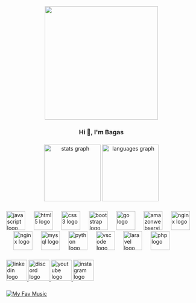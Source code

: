 <div align="center">
  <img height="300" src="https://github.com/user-attachments/assets/8457f18c-beb7-4ceb-ab90-c7726f59e06f"  />
</div>



###

<h3 align="center">Hi 👋, I'm Bagas</h3>

###

<div align="center">
  <img src="https://github-readme-stats.vercel.app/api?username=RenzIP&hide_title=false&hide_rank=false&show_icons=true&include_all_commits=true&count_private=true&disable_animations=false&theme=dracula&locale=en&hide_border=false&order=1" height="150" alt="stats graph"  />
  <img src="https://github-readme-stats.vercel.app/api/top-langs?username=RenzIP&locale=en&hide_title=false&layout=compact&card_width=320&langs_count=5&theme=dracula&hide_border=false&order=2" height="150" alt="languages graph"  />
</div>

###

<div align="left">
  <img src="https://cdn.jsdelivr.net/gh/devicons/devicon/icons/javascript/javascript-original.svg" height="50" alt="javascript logo"  />
  <img width="15" />
  <img src="https://cdn.jsdelivr.net/gh/devicons/devicon/icons/html5/html5-original.svg" height="50" alt="html5 logo"  />
  <img width="15" />
  <img src="https://cdn.jsdelivr.net/gh/devicons/devicon/icons/css3/css3-original.svg" height="50" alt="css3 logo"  />
  <img width="15" />
  <img src="https://cdn.jsdelivr.net/gh/devicons/devicon/icons/bootstrap/bootstrap-original.svg" height="50" alt="bootstrap logo"  />
  <img width="15" />
  <img src="https://cdn.jsdelivr.net/gh/devicons/devicon/icons/go/go-original.svg" height="50" alt="go logo"  />
  <img width="15" />
  <img src="https://cdn.jsdelivr.net/gh/devicons/devicon/icons/amazonwebservices/amazonwebservices-line-wordmark.svg" height="50" alt="amazonwebservices logo"  />
  <img width="15" />
  <img src="https://cdn.jsdelivr.net/gh/devicons/devicon@latest/icons/ubuntu/ubuntu-plain.svg" height="50" alt="nginx logo" />
  <img width="15" />
  <img src="https://cdn.jsdelivr.net/gh/devicons/devicon/icons/nginx/nginx-original.svg" height="50" alt="nginx logo"  />
  <img width="15" />
  <img src="https://cdn.jsdelivr.net/gh/devicons/devicon/icons/mysql/mysql-original.svg" height="50" alt="mysql logo"  />
  <img width="15" />
  <img src="https://cdn.jsdelivr.net/gh/devicons/devicon/icons/python/python-original.svg" height="50" alt="python logo"  />
  <img width="15" />
  <img src="https://cdn.jsdelivr.net/gh/devicons/devicon/icons/vscode/vscode-original.svg" height="50" alt="vscode logo"  />
  <img width="15" />
  <img src="https://cdn.jsdelivr.net/gh/devicons/devicon/icons/laravel/laravel-original.svg" height="50" alt="laravel logo"  />
  <img width="15" />
  <img src="https://cdn.jsdelivr.net/gh/devicons/devicon/icons/php/php-original.svg" height="50" alt="php logo"  />
</div>

###

<div align="left">
  <a href="https://www.linkedin.com/in/bagas-agung-w/" target="_blank">
    <img src="https://github.com/user-attachments/assets/e7a503e4-04d2-4c6d-b1d3-581d45e67ab3" width="55" height="55" alt="linkedin logo"  />
  </a>
  <a href="https://discordapp.com/users/447295826444943381" target="_blank">
    <img src="https://github.com/user-attachments/assets/b8a153e3-977e-452b-910d-e96e9172a970" width="55" height="55" alt="discord logo"  />
  </a>
  <a href="https://www.youtube.com/@RenzArnando" target="_blank">
    <img src="https://github.com/user-attachments/assets/4fde5ccc-1924-4e56-9a09-5d18d59eb035" width="55" height="55" alt="youtube logo"  />
  </a>
  <a href="https://www.instagram.com/bagas_ip/" target="_blank">
    <img src="https://github.com/user-attachments/assets/57e312dd-aa29-4365-9c55-587d65be205f" width="55" height="55" alt="instagram logo"  />
  </a>

###

[![My Fav Music](https://spotify-recently-played-readme.vercel.app/api?user=31ksoorvreoov7mt355ytaxbnwxu)](https://open.spotify.com/user/31ksoorvreoov7mt355ytaxbnwxu?si=87549c92c2b743a3)
